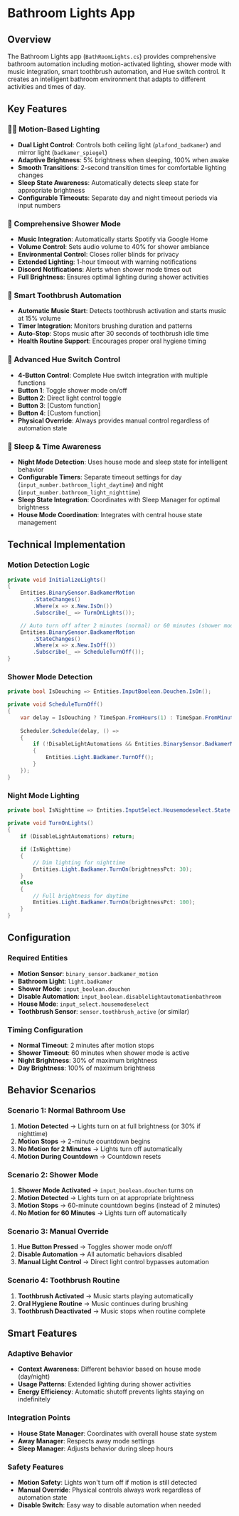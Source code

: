 # Bathroom Lights App

## Overview

The Bathroom Lights app (`BathRoomLights.cs`) provides comprehensive bathroom automation including motion-activated lighting, shower mode with music integration, smart toothbrush automation, and Hue switch control. It creates an intelligent bathroom environment that adapts to different activities and times of day.

## Key Features

### 🚶‍♂️ Motion-Based Lighting
- **Dual Light Control**: Controls both ceiling light (`plafond_badkamer`) and mirror light (`badkamer_spiegel`)
- **Adaptive Brightness**: 5% brightness when sleeping, 100% when awake
- **Smooth Transitions**: 2-second transition times for comfortable lighting changes
- **Sleep State Awareness**: Automatically detects sleep state for appropriate brightness
- **Configurable Timeouts**: Separate day and night timeout periods via input numbers

### 🚿 Comprehensive Shower Mode
- **Music Integration**: Automatically starts Spotify via Google Home
- **Volume Control**: Sets audio volume to 40% for shower ambiance
- **Environmental Control**: Closes roller blinds for privacy
- **Extended Lighting**: 1-hour timeout with warning notifications
- **Discord Notifications**: Alerts when shower mode times out
- **Full Brightness**: Ensures optimal lighting during shower activities

### 🎵 Smart Toothbrush Automation
- **Automatic Music Start**: Detects toothbrush activation and starts music at 15% volume
- **Timer Integration**: Monitors brushing duration and patterns
- **Auto-Stop**: Stops music after 30 seconds of toothbrush idle time
- **Health Routine Support**: Encourages proper oral hygiene timing

### 🔘 Advanced Hue Switch Control
- **4-Button Control**: Complete Hue switch integration with multiple functions
- **Button 1**: Toggle shower mode on/off
- **Button 2**: Direct light control toggle
- **Button 3**: [Custom function]
- **Button 4**: [Custom function]
- **Physical Override**: Always provides manual control regardless of automation state

### 🌙 Sleep & Time Awareness
- **Night Mode Detection**: Uses house mode and sleep state for intelligent behavior
- **Configurable Timers**: Separate timeout settings for day (`input_number.bathroom_light_daytime`) and night (`input_number.bathroom_light_nighttime`)
- **Sleep State Integration**: Coordinates with Sleep Manager for optimal brightness
- **House Mode Coordination**: Integrates with central house state management

## Technical Implementation

### Motion Detection Logic
```csharp
private void InitializeLights()
{
    Entities.BinarySensor.BadkamerMotion
        .StateChanges()
        .Where(x => x.New.IsOn())
        .Subscribe(_ => TurnOnLights());

    // Auto turn off after 2 minutes (normal) or 60 minutes (shower mode)
    Entities.BinarySensor.BadkamerMotion
        .StateChanges()
        .Where(x => x.New.IsOff())
        .Subscribe(_ => ScheduleTurnOff());
}
```

### Shower Mode Detection
```csharp
private bool IsDouching => Entities.InputBoolean.Douchen.IsOn();

private void ScheduleTurnOff()
{
    var delay = IsDouching ? TimeSpan.FromHours(1) : TimeSpan.FromMinutes(2);
    
    Scheduler.Schedule(delay, () =>
    {
        if (!DisableLightAutomations && Entities.BinarySensor.BadkamerMotion.IsOff())
        {
            Entities.Light.Badkamer.TurnOff();
        }
    });
}
```

### Night Mode Lighting
```csharp
private bool IsNighttime => Entities.InputSelect.Housemodeselect.State == "Night";

private void TurnOnLights()
{
    if (DisableLightAutomations) return;
    
    if (IsNighttime)
    {
        // Dim lighting for nighttime
        Entities.Light.Badkamer.TurnOn(brightnessPct: 30);
    }
    else
    {
        // Full brightness for daytime
        Entities.Light.Badkamer.TurnOn(brightnessPct: 100);
    }
}
```

## Configuration

### Required Entities
- **Motion Sensor**: `binary_sensor.badkamer_motion`
- **Bathroom Light**: `light.badkamer`
- **Shower Mode**: `input_boolean.douchen`
- **Disable Automation**: `input_boolean.disablelightautomationbathroom`
- **House Mode**: `input_select.housemodeselect`
- **Toothbrush Sensor**: `sensor.toothbrush_active` (or similar)

### Timing Configuration
- **Normal Timeout**: 2 minutes after motion stops
- **Shower Timeout**: 60 minutes when shower mode is active
- **Night Brightness**: 30% of maximum brightness
- **Day Brightness**: 100% of maximum brightness

## Behavior Scenarios

### Scenario 1: Normal Bathroom Use
1. **Motion Detected** → Lights turn on at full brightness (or 30% if nighttime)
2. **Motion Stops** → 2-minute countdown begins
3. **No Motion for 2 Minutes** → Lights turn off automatically
4. **Motion During Countdown** → Countdown resets

### Scenario 2: Shower Mode
1. **Shower Mode Activated** → `input_boolean.douchen` turns on
2. **Motion Detected** → Lights turn on at appropriate brightness
3. **Motion Stops** → 60-minute countdown begins (instead of 2 minutes)
4. **No Motion for 60 Minutes** → Lights turn off automatically

### Scenario 3: Manual Override
1. **Hue Button Pressed** → Toggles shower mode on/off
2. **Disable Automation** → All automatic behaviors disabled
3. **Manual Light Control** → Direct light control bypasses automation

### Scenario 4: Toothbrush Routine
1. **Toothbrush Activated** → Music starts playing automatically
2. **Oral Hygiene Routine** → Music continues during brushing
3. **Toothbrush Deactivated** → Music stops when routine complete

## Smart Features

### Adaptive Behavior
- **Context Awareness**: Different behavior based on house mode (day/night)
- **Usage Patterns**: Extended lighting during shower activities
- **Energy Efficiency**: Automatic shutoff prevents lights staying on indefinitely

### Integration Points
- **House State Manager**: Coordinates with overall house state system
- **Away Manager**: Respects away mode settings
- **Sleep Manager**: Adjusts behavior during sleep hours

### Safety Features
- **Motion Safety**: Lights won't turn off if motion is still detected
- **Manual Override**: Physical controls always work regardless of automation state
- **Disable Switch**: Easy way to disable automation when needed


